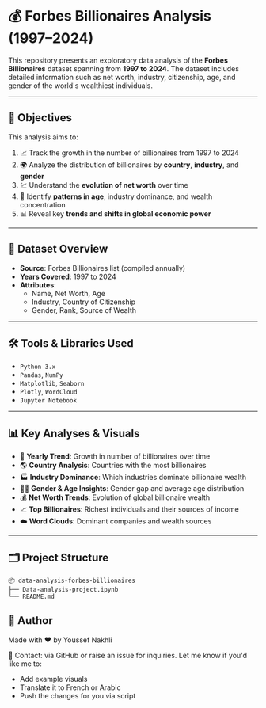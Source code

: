 # 💰 Forbes Billionaires Analysis (1997–2024)

This repository presents an exploratory data analysis of the **Forbes Billionaires** dataset spanning from **1997 to 2024**. The dataset includes detailed information such as net worth, industry, citizenship, age, and gender of the world's wealthiest individuals.

---

## 📌 Objectives

This analysis aims to:

1. 📈 Track the growth in the number of billionaires from 1997 to 2024  
2. 🌍 Analyze the distribution of billionaires by **country**, **industry**, and **gender**  
3. 💹 Understand the **evolution of net worth** over time  
4. 👵 Identify **patterns in age**, industry dominance, and wealth concentration  
5. 📊 Reveal key **trends and shifts in global economic power**

---

## 🧾 Dataset Overview

- **Source**: Forbes Billionaires list (compiled annually)
- **Years Covered**: 1997 to 2024
- **Attributes**:
  - Name, Net Worth, Age
  - Industry, Country of Citizenship
  - Gender, Rank, Source of Wealth

---

## 🛠️ Tools & Libraries Used

- `Python 3.x`
- `Pandas`, `NumPy`
- `Matplotlib`, `Seaborn`
- `Plotly`, `WordCloud`
- `Jupyter Notebook`

---

## 📊 Key Analyses & Visuals

- 📅 **Yearly Trend**: Growth in number of billionaires over time  
- 🌎 **Country Analysis**: Countries with the most billionaires  
- 🏭 **Industry Dominance**: Which industries dominate billionaire wealth  
- 👩‍🦳 **Gender & Age Insights**: Gender gap and average age distribution  
- 💰 **Net Worth Trends**: Evolution of global billionaire wealth  
- 📈 **Top Billionaires**: Richest individuals and their sources of income  
- ☁️ **Word Clouds**: Dominant companies and wealth sources

---

## 🗂️ Project Structure

```
📦 data-analysis-forbes-billionaires
├── Data-analysis-project.ipynb
└── README.md
```
## 👤 Author
Made with ❤️ by Youssef Nakhli

📧 Contact: via GitHub or raise an issue for inquiries.
Let me know if you'd like me to:
- Add example visuals
- Translate it to French or Arabic
- Push the changes for you via script
